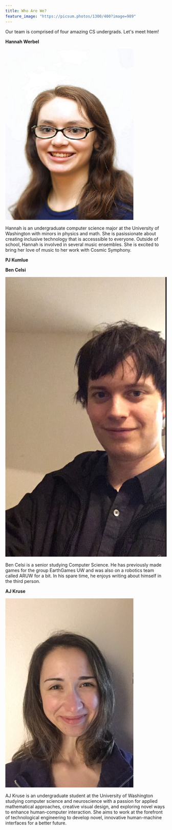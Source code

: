 ```yaml
---
title: Who Are We?
feature_image: "https://picsum.photos/1300/400?image=989"
---
```


Our team is comprised of four amazing CS undergrads. Let's meet htem!

**Hannah Werbel**

![Hannah](https://github.com/UWRealityLab/vrcapstone19sp-team7/blob/gh-pages/assets/Hannah.JPG?raw=true)

Hannah is an undergraduate computer science major at the University of Washington with minors in physics and math. She is pasissionate about creating inclusive technology that is accesssible to everyone. Outside of school, Hannah is involved in several music ensembles. She is excited to bring her love of music to her work with Cosmic Symphony. 

**PJ Kumlue**

**Ben Celsi**

![Ben](https://github.com/UWRealityLab/vrcapstone19sp-team7/raw/gh-pages/assets/ben1.jpg?raw=true)

Ben Celsi is a senior studying Computer Science.  He has previously made games for the group EarthGames UW and was also on a robotics team called ARUW for a bit. In his spare time, he enjoys writing about himself in the third person.

**AJ Kruse**

![AJ](https://github.com/UWRealityLab/vrcapstone19sp-team7/raw/gh-pages/assets/aj1.jpg)

AJ Kruse is an undergraduate student at the University of Washington studying computer science and neuroscience with a passion for applied mathematical approaches, creative visual design, and exploring novel ways to enhance human-computer interaction. She aims to work at the forefront of technological engineering to develop novel, innovative human-machine interfaces for a better future.


